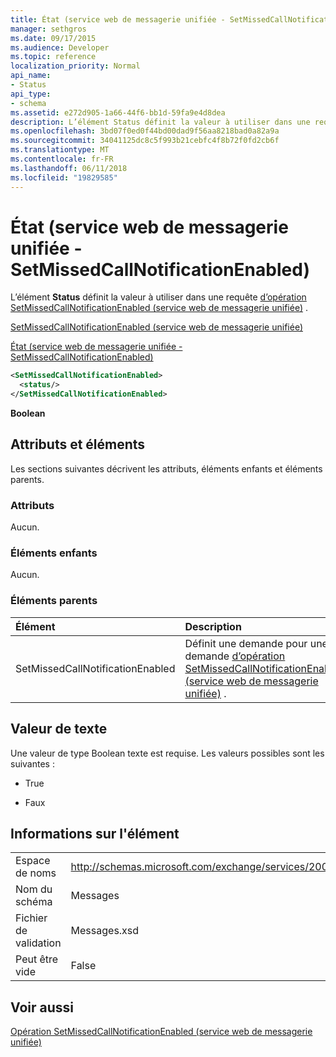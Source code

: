 ```yaml
---
title: État (service web de messagerie unifiée - SetMissedCallNotificationEnabled)
manager: sethgros
ms.date: 09/17/2015
ms.audience: Developer
ms.topic: reference
localization_priority: Normal
api_name:
- Status
api_type:
- schema
ms.assetid: e272d905-1a66-44f6-bb1d-59fa9e4d8dea
description: L’élément Status définit la valeur à utiliser dans une requête (service web de messagerie unifiée) d’opération SetMissedCallNotificationEnabled.
ms.openlocfilehash: 3bd07f0ed0f44bd00dad9f56aa8218bad0a82a9a
ms.sourcegitcommit: 34041125dc8c5f993b21cebfc4f8b72f0fd2cb6f
ms.translationtype: MT
ms.contentlocale: fr-FR
ms.lasthandoff: 06/11/2018
ms.locfileid: "19829585"
---
```

# <a name="status-um-web-service---setmissedcallnotificationenabled"></a>État (service web de messagerie unifiée - SetMissedCallNotificationEnabled)

L’élément **Status** définit la valeur à utiliser dans une requête [d’opération SetMissedCallNotificationEnabled (service web de messagerie unifiée)](setmissedcallnotificationenabled-operation-um-web-service.md) . 
  
[SetMissedCallNotificationEnabled (service web de messagerie unifiée)](setmissedcallnotificationenabled-um-web-service.md)
  
[État (service web de messagerie unifiée - SetMissedCallNotificationEnabled)](status-um-web-servicesetmissedcallnotificationenabled.md)
  
```xml
<SetMissedCallNotificationEnabled>
  <status/>
</SetMissedCallNotificationEnabled>
```

 **Boolean**
## <a name="attributes-and-elements"></a>Attributs et éléments

Les sections suivantes décrivent les attributs, éléments enfants et éléments parents.
  
### <a name="attributes"></a>Attributs

Aucun.
  
### <a name="child-elements"></a>Éléments enfants

Aucun.
  
### <a name="parent-elements"></a>Éléments parents

|**Élément**|**Description**|
|:-----|:-----|
|SetMissedCallNotificationEnabled  <br/> |Définit une demande pour une demande [d’opération SetMissedCallNotificationEnabled (service web de messagerie unifiée)](setmissedcallnotificationenabled-operation-um-web-service.md) .  <br/> |
   
## <a name="text-value"></a>Valeur de texte

Une valeur de type Boolean texte est requise. Les valeurs possibles sont les suivantes :
  
- True
    
- Faux
    
## <a name="element-information"></a>Informations sur l'élément

|||
|:-----|:-----|
|Espace de noms  <br/> |http://schemas.microsoft.com/exchange/services/2006/messages  <br/> |
|Nom du schéma  <br/> |Messages  <br/> |
|Fichier de validation  <br/> |Messages.xsd  <br/> |
|Peut être vide  <br/> |False  <br/> |
   
## <a name="see-also"></a>Voir aussi



[Opération SetMissedCallNotificationEnabled (service web de messagerie unifiée)](setmissedcallnotificationenabled-operation-um-web-service.md)

